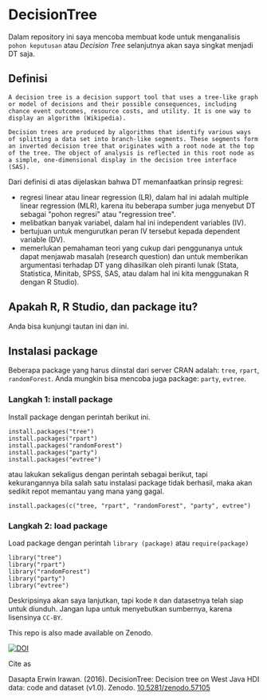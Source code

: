 DecisionTree
============
Dalam repository ini saya mencoba membuat kode untuk menganalisis `pohon keputusan` atau _Decision Tree_ selanjutnya akan saya singkat menjadi DT saja. 

## Definisi

`A decision tree is a decision support tool that uses a tree-like graph or model of decisions and their possible consequences, including chance event outcomes, resource costs, and utility. It is one way to display an algorithm (Wikipedia).`

`Decision trees are produced by algorithms that identify various ways of splitting a data
set into branch-like segments. These segments form an inverted decision tree that
originates with a root node at the top of the tree. The object of analysis is reflected in this
root node as a simple, one-dimensional display in the decision tree interface (SAS).`

Dari definisi di atas dijelaskan bahwa DT memanfaatkan prinsip regresi: 

+ regresi linear atau linear regression (LR), dalam hal ini adalah multiple linear regression (MLR), karena itu beberapa sumber juga menyebut DT sebagai "pohon regresi" atau "regression tree".
+ melibatkan banyak variabel, dalam hal ini independent variables (IV).
+ bertujuan untuk mengurutkan peran IV tersebut kepada dependent variable (DV).
+ memerlukan pemahaman teori yang cukup dari penggunanya untuk dapat menjawab masalah (research question) dan untuk memberikan argumentasi terhadap DT yang dihasilkan oleh piranti lunak (Stata, Statistica, Minitab, SPSS, SAS, atau dalam hal ini kita menggunakan R dengan R Studio).

## Apakah R, R Studio, dan package itu? 
Anda bisa kunjungi tautan ini dan ini.

## Instalasi package
Beberapa package yang harus diinstal dari server CRAN adalah: `tree`, `rpart`, `randomForest`. Anda mungkin bisa mencoba juga package: `party`, `evtree`.

### Langkah 1: install package 

Install package dengan perintah berikut ini.

```
install.packages("tree")
install.packages("rpart")
install.packages("randomForest")
install.packages("party")
install.packages("evtree")
```
atau lakukan sekaligus dengan perintah sebagai berikut, tapi kekurangannya bila salah satu instalasi package tidak berhasil, maka akan sedikit repot memantau yang mana yang gagal.

```
install.packages(c("tree, "rpart", "randomForest", "party", evtree")
```

### Langkah 2: load package 

Load package dengan perintah `library (package)` atau `require(package)`

```
library("tree")
library("rpart")
library("randomForest")
library("party")
library("evtree")
```

Deskripsinya akan saya lanjutkan, tapi kode `R` dan datasetnya telah siap untuk diunduh. Jangan lupa untuk menyebutkan sumbernya, karena lisensinya `CC-BY`.

This repo is also made available on Zenodo.

[![DOI](https://zenodo.org/badge/20095/dasaptaerwin/DecisionTree.svg)](https://zenodo.org/badge/latestdoi/20095/dasaptaerwin/DecisionTree)

Cite as

Dasapta Erwin Irawan. (2016). DecisionTree: Decision tree on West Java HDI data: code and dataset (v1.0). Zenodo. [10.5281/zenodo.57105](https://zenodo.org/badge/latestdoi/20095/dasaptaerwin/DecisionTree)
